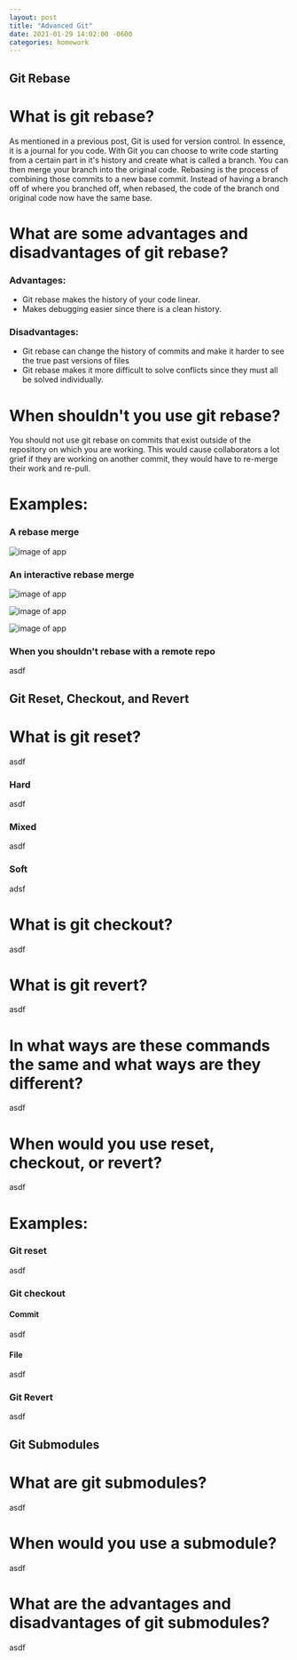 ```yaml
---
layout: post
title: "Advanced Git"
date: 2021-01-29 14:02:00 -0600
categories: homework
---
```


## Git Rebase

# What is git rebase?

As mentioned in a previous post, Git is used for version control. In essence, it is a journal for you code. With Git you can choose to write code starting from a certain part in it's history and create what is called a branch. You can then merge your branch into the original code. Rebasing is the process of combining those commits to a new base commit. Instead of having a branch off of where you branched off, when rebased, the code of the branch ond original code now have the same base.

# What are some advantages and disadvantages of git rebase?


### Advantages:

- Git rebase makes the history of your code linear.
- Makes debugging easier since there is a clean history.

### Disadvantages:

- Git rebase can change the history of commits and make it harder to see the true past versions of files
- Git rebase makes it more difficult to solve conflicts since they must all be solved individually.

# When shouldn't you use git rebase?

You should not use git rebase on commits that exist outside of the repository on which you are working. This would cause collaborators a lot grief if they are working on another commit, they would have to re-merge their work and re-pull.

# Examples:

### A rebase merge

![image of app](https://dpenciso.github.io/blog/images/rebase.png)

### An interactive rebase merge

![image of app](https://dpenciso.github.io/blog/images/rebase-i-1.png)

![image of app](https://dpenciso.github.io/blog/images/rebase-i-2.png)

![image of app](https://dpenciso.github.io/blog/images/rebase-i-3.png)

### When you shouldn't rebase with a remote repo

asdf

## Git Reset, Checkout, and Revert

# What is git reset?

asdf

### Hard

asdf

### Mixed

asdf

### Soft

adsf

# What is git checkout?

asdf

# What is git revert?

asdf

# In what ways are these commands the same and what ways are they different?

asdf

# When would you use reset, checkout, or revert?

asdf

# Examples:

### Git reset

asdf

### Git checkout

#### Commit

asdf

#### File

asdf

### Git Revert

asdf

## Git Submodules

# What are git submodules?

asdf

# When would you use a submodule?

asdf

# What are the advantages and disadvantages of git submodules?

asdf